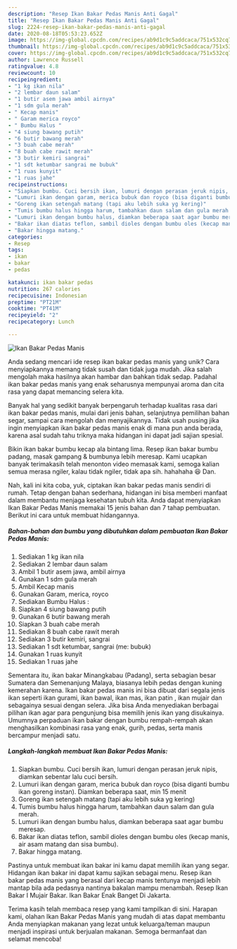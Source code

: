 ```yaml
---
description: "Resep Ikan Bakar Pedas Manis Anti Gagal"
title: "Resep Ikan Bakar Pedas Manis Anti Gagal"
slug: 2224-resep-ikan-bakar-pedas-manis-anti-gagal
date: 2020-08-18T05:53:23.652Z
image: https://img-global.cpcdn.com/recipes/ab9d1c9c5addcaca/751x532cq70/ikan-bakar-pedas-manis-foto-resep-utama.jpg
thumbnail: https://img-global.cpcdn.com/recipes/ab9d1c9c5addcaca/751x532cq70/ikan-bakar-pedas-manis-foto-resep-utama.jpg
cover: https://img-global.cpcdn.com/recipes/ab9d1c9c5addcaca/751x532cq70/ikan-bakar-pedas-manis-foto-resep-utama.jpg
author: Lawrence Russell
ratingvalue: 4.8
reviewcount: 10
recipeingredient:
- "1 kg ikan nila"
- "2 lembar daun salam"
- "1 butir asem jawa ambil airnya"
- "1 sdm gula merah"
- " Kecap manis"
- " Garam merica royco"
- " Bumbu Halus "
- "4 siung bawang putih"
- "6 butir bawang merah"
- "3 buah cabe merah"
- "8 buah cabe rawit merah"
- "3 butir kemiri sangrai"
- "1 sdt ketumbar sangrai me bubuk"
- "1 ruas kunyit"
- "1 ruas jahe"
recipeinstructions:
- "Siapkan bumbu. Cuci bersih ikan, lumuri dengan perasan jeruk nipis, diamkan sebentar lalu cuci bersih."
- "Lumuri ikan dengan garam, merica bubuk dan royco (bisa diganti bumbu ikan goreng instan). Diamkan beberapa saat, min 15 menit"
- "Goreng ikan setengah matang (tapi aku lebih suka yg kering)"
- "Tumis bumbu halus hingga harum, tambahkan daun salam dan gula merah."
- "Lumuri ikan dengan bumbu halus, diamkan beberapa saat agar bumbu meresap."
- "Bakar ikan diatas teflon, sambil dioles dengan bumbu oles (kecap manis, air asam matang dan sisa bumbu)."
- "Bakar hingga matang."
categories:
- Resep
tags:
- ikan
- bakar
- pedas

katakunci: ikan bakar pedas 
nutrition: 267 calories
recipecuisine: Indonesian
preptime: "PT21M"
cooktime: "PT41M"
recipeyield: "2"
recipecategory: Lunch

---
```



![Ikan Bakar Pedas Manis](https://img-global.cpcdn.com/recipes/ab9d1c9c5addcaca/751x532cq70/ikan-bakar-pedas-manis-foto-resep-utama.jpg)

Anda sedang mencari ide resep ikan bakar pedas manis yang unik? Cara menyiapkannya memang tidak susah dan tidak juga mudah. Jika salah mengolah maka hasilnya akan hambar dan bahkan tidak sedap. Padahal ikan bakar pedas manis yang enak seharusnya mempunyai aroma dan cita rasa yang dapat memancing selera kita.

Banyak hal yang sedikit banyak berpengaruh terhadap kualitas rasa dari ikan bakar pedas manis, mulai dari jenis bahan, selanjutnya pemilihan bahan segar, sampai cara mengolah dan menyajikannya. Tidak usah pusing jika ingin menyiapkan ikan bakar pedas manis enak di mana pun anda berada, karena asal sudah tahu triknya maka hidangan ini dapat jadi sajian spesial.

Bikin ikan bakar bumbu kecap ala bintang lima. Resep ikan bakar bumbu padang, masak gampang &amp; bumbunya lebih meresap. Kami ucapkan banyak terimakasih telah menonton video memasak kami, semoga kalian semua merasa ngiler, kalau tidak ngiler, tidak apa sih. hahahaha 😆 Dan.


Nah, kali ini kita coba, yuk, ciptakan ikan bakar pedas manis sendiri di rumah. Tetap dengan bahan sederhana, hidangan ini bisa memberi manfaat dalam membantu menjaga kesehatan tubuh kita. Anda dapat menyiapkan Ikan Bakar Pedas Manis memakai 15 jenis bahan dan 7 tahap pembuatan. Berikut ini cara untuk membuat hidangannya.

<!--inarticleads1-->

##### Bahan-bahan dan bumbu yang dibutuhkan dalam pembuatan Ikan Bakar Pedas Manis:

1. Sediakan 1 kg ikan nila
1. Sediakan 2 lembar daun salam
1. Ambil 1 butir asem jawa, ambil airnya
1. Gunakan 1 sdm gula merah
1. Ambil  Kecap manis
1. Gunakan  Garam, merica, royco
1. Sediakan  Bumbu Halus :
1. Siapkan 4 siung bawang putih
1. Gunakan 6 butir bawang merah
1. Siapkan 3 buah cabe merah
1. Sediakan 8 buah cabe rawit merah
1. Sediakan 3 butir kemiri, sangrai
1. Sediakan 1 sdt ketumbar, sangrai (me: bubuk)
1. Gunakan 1 ruas kunyit
1. Sediakan 1 ruas jahe


Sementara itu, ikan bakar Minangkabau (Padang), serta sebagian besar Sumatera dan Semenanjung Malaya, biasanya lebih pedas dengan kuning kemerahan karena. Ikan bakar pedas manis ini bisa dibuat dari segala jenis ikan seperti ikan gurami, ikan bawal, ikan mas, ikan patin , ikan mujair dan sebagainya sesuai dengan selera. Jika bisa Anda menyediakan berbagai pilihan ikan agar para pengunjung bisa memilih jenis ikan yang disukainya. Umumnya perpaduan ikan bakar dengan bumbu rempah-rempah akan menghasilkan kombinasi rasa yang enak, gurih, pedas, serta manis bercampur menjadi satu. 

<!--inarticleads2-->

##### Langkah-langkah membuat Ikan Bakar Pedas Manis:

1. Siapkan bumbu. Cuci bersih ikan, lumuri dengan perasan jeruk nipis, diamkan sebentar lalu cuci bersih.
1. Lumuri ikan dengan garam, merica bubuk dan royco (bisa diganti bumbu ikan goreng instan). Diamkan beberapa saat, min 15 menit
1. Goreng ikan setengah matang (tapi aku lebih suka yg kering)
1. Tumis bumbu halus hingga harum, tambahkan daun salam dan gula merah.
1. Lumuri ikan dengan bumbu halus, diamkan beberapa saat agar bumbu meresap.
1. Bakar ikan diatas teflon, sambil dioles dengan bumbu oles (kecap manis, air asam matang dan sisa bumbu).
1. Bakar hingga matang.


Pastinya untuk membuat ikan bakar ini kamu dapat memilih ikan yang segar. Hidangan ikan bakar ini dapat kamu sajikan sebagai menu. Resep ikan bakar pedas manis yang berasal dari kecap manis tentunya menjadi lebih mantap bila ada pedasnya nantinya bakalan mampu menambah. Resep Ikan Bakar I Mujair Bakar. Ikan Bakar Enak Banget Di Jakarta. 

Terima kasih telah membaca resep yang kami tampilkan di sini. Harapan kami, olahan Ikan Bakar Pedas Manis yang mudah di atas dapat membantu Anda menyiapkan makanan yang lezat untuk keluarga/teman maupun menjadi inspirasi untuk berjualan makanan. Semoga bermanfaat dan selamat mencoba!
